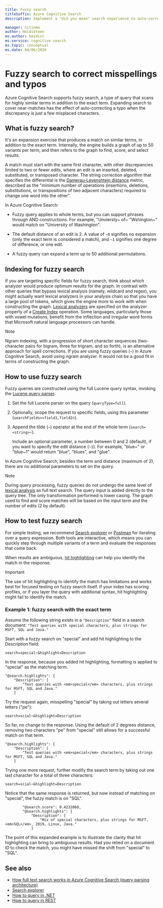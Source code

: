 ```yaml
---
title: Fuzzy search
titleSuffix: Azure Cognitive Search
description: Implement a "did you mean" search experience to auto-correct a misspelled term or typo.

manager: nitinme
author: HeidiSteen
ms.author: heidist
ms.service: cognitive-search
ms.topic: conceptual
ms.date: 04/06/2020
---
```

# Fuzzy search to correct misspellings and typos

Azure Cognitive Search supports fuzzy search, a type of query that scans for highly similar terms in addition to the exact term. Expanding search to cover near-matches has the effect of auto-correcting a typo when the discrepancy is just a few misplaced characters. 

## What is fuzzy search?

It's an expansion exercise that produces a match on similar terms, in addition to the exact term. Internally, the engine builds a graph of up to 50 variants per term, and then refers to the graph to find, score, and select results. 

A match must start with the same first character, with other discrepancies limited to two or fewer edits, where an edit is an inserted, deleted, substituted, or transposed character. The string correction algorithm that specifies the differential is the [Damerau-Levenshtein distance](https://en.wikipedia.org/wiki/Damerau%E2%80%93Levenshtein_distance) metric, described as the "minimum number of operations (insertions, deletions, substitutions, or transpositions of two adjacent characters) required to change one word into the other". 

In Azure Cognitive Search:

+ Fuzzy query applies to whole terms, but you can support phrases through AND constructions. For example, "Unviersty~ of~ "Wshington~" would match on "University of Washington".

+ The default distance of an edit is 2. A value of `~0` signifies no expansion (only the exact term is considered a match), and `~1` signifies one degree of difference, or one edit.

+ A fuzzy query can expand a term up to 50 additional permutations. 

## Indexing for fuzzy search

If you are targeting specific fields for fuzzy search, think about which analyzer would produce optimum results for the graph. In contrast with other queries that bypass lexical analysis (namely, wildcard and regex), you might actually want lexical analyzers in your analysis chain so that you have a large pool of tokens, which gives the engine more to work with when constructing the graph. [Lexical analyzers](index-add-language-analyzers.md) are specified on the analyzer property of a [Create Index](https://docs.microsoft.com/rest/api/searchservice/create-index) operation. Some languages, particularly those with vowel mutations, benefit from the inflection and irregular word forms that Microsoft natural language processors can handle.

> [!NOTE]
> Ngram indexing, with a progression of short character sequences (two-character pairs for bigram, three for trigram, and so forth), is an alternative approach for spell corrections. If you are using fuzzy queries (`~`) in Azure Cognitive Search, avoid using ngram analyzer. It would not be a good fit in terms of constructing the graph.

## How to use fuzzy search

Fuzzy queries are constructed using the full Lucene query syntax, invoking the [Lucene query parser](https://lucene.apache.org/core/6_6_1/queryparser/org/apache/lucene/queryparser/classic/package-summary.html).

1. Set the full Lucene parser on the query (`queryType=full`).

1. Optionally, scope the request to specific fields, using this parameter (`searchFields=<field1,field2>`). 

1. Append the tilde (`~`) operator at the end of the whole term (`search=<string>~`).

   Include an optional parameter, a number between 0 and 2 (default), if you want to specify the edit distance (`~1`). For example, "blue~" or "blue~1" would return "blue", "blues", and "glue".

In Azure Cognitive Search, besides the term and distance (maximum of 2), there are no additional parameters to set on the query.

> [!NOTE]
> During query processing, fuzzy queries do not undergo the same level of [lexical analysis](search-lucene-query-architecture.md#stage-2-lexical-analysis) as full text search. The query input is added directly to the query tree. The only transformation performed is lower casing. The graph used to find and score matches will be based on the input term and the number of edits (2 by default).

## How to test fuzzy search

For simple testing, we recommend [Search explorer](search-explorer.md) or [Postman](search-get-started-postman.md) for iterating over a query expression. Both tools are interactive, which means you can quickly step through multiple variants of a term and evaluate the responses that come back.

When results are ambiguous, [hit highlighting](search-pagination-page-layout.md#hit-highlighting) can help you identify the match in the response. 

> [!Important]
> The use of hit highlighting to identify the match has limitations and works best for focused testing on fuzzy search itself. If your index has scoring profiles, or if you layer the query with additional syntax, hit highlighting might fail to identify the match. 

### Example 1: fuzzy search with the exact term

Assume the following string exists in a `"Description"` field in a search document: `"Test queries with special characters, plus strings for MSFT, SQL and Java."`

Start with a fuzzy search on "special" and add hit highlighting to the Description field:

    search=special~&highlight=Description

In the response, because you added hit highlighting, formatting is applied to "special" as the matching term.

    "@search.highlights": {
        "Description": [
            "Test queries with <em>special</em> characters, plus strings for MSFT, SQL and Java."
        ]

Try the request again, misspelling "special" by taking out letters several letters ("pe"):

    search=scial~&highlight=Description

So far, no change to the response. Using the default of 2 degrees distance, removing two characters "pe" from "special" still allows for a successful match on that term.

    "@search.highlights": {
        "Description": [
            "Test queries with <em>special</em> characters, plus strings for MSFT, SQL and Java."
        ]

Trying one more request, further modify the search term by taking out one last character for a total of three characters:

    search=scial~&highlight=Description

Notice that the same response is returned, but now instead of matching on "special", the fuzzy match is on "SQL".

            "@search.score": 0.4232868,
            "@search.highlights": {
                "Description": [
                    "Mix of special characters, plus strings for MSFT, <em>SQL</em>, 2019, Linux, Java."
                ]

The point of this expanded example is to illustrate the clarity that hit highlighting can bring to ambiguous results. Had you relied on a document ID to check the match, you might have missed the shift from "special" to "SQL".

## See also

+ [How full text search works in Azure Cognitive Search (query parsing architecture)](search-lucene-query-architecture.md)
+ [Search explorer](search-explorer.md)
+ [How to query in .NET](search-query-dotnet.md)
+ [How to query in REST](search-create-index-rest-api.md)
